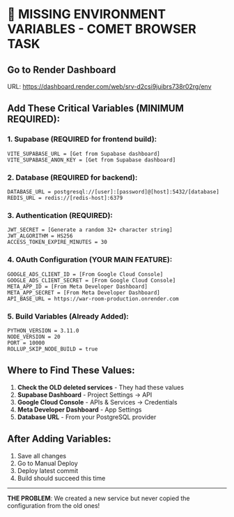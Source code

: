 # 🚨 MISSING ENVIRONMENT VARIABLES - COMET BROWSER TASK

## Go to Render Dashboard
URL: https://dashboard.render.com/web/srv-d2csi9juibrs738r02rg/env

## Add These Critical Variables (MINIMUM REQUIRED):

### 1. Supabase (REQUIRED for frontend build):
```
VITE_SUPABASE_URL = [Get from Supabase dashboard]
VITE_SUPABASE_ANON_KEY = [Get from Supabase dashboard]
```

### 2. Database (REQUIRED for backend):
```
DATABASE_URL = postgresql://[user]:[password]@[host]:5432/[database]
REDIS_URL = redis://[redis-host]:6379
```

### 3. Authentication (REQUIRED):
```
JWT_SECRET = [Generate a random 32+ character string]
JWT_ALGORITHM = HS256
ACCESS_TOKEN_EXPIRE_MINUTES = 30
```

### 4. OAuth Configuration (YOUR MAIN FEATURE):
```
GOOGLE_ADS_CLIENT_ID = [From Google Cloud Console]
GOOGLE_ADS_CLIENT_SECRET = [From Google Cloud Console]
META_APP_ID = [From Meta Developer Dashboard]
META_APP_SECRET = [From Meta Developer Dashboard]
API_BASE_URL = https://war-room-production.onrender.com
```

### 5. Build Variables (Already Added):
```
PYTHON_VERSION = 3.11.0
NODE_VERSION = 20
PORT = 10000
ROLLUP_SKIP_NODE_BUILD = true
```

## Where to Find These Values:
1. **Check the OLD deleted services** - They had these values
2. **Supabase Dashboard** - Project Settings → API
3. **Google Cloud Console** - APIs & Services → Credentials
4. **Meta Developer Dashboard** - App Settings
5. **Database URL** - From your PostgreSQL provider

## After Adding Variables:
1. Save all changes
2. Go to Manual Deploy
3. Deploy latest commit
4. Build should succeed this time

---
**THE PROBLEM**: We created a new service but never copied the configuration from the old ones!